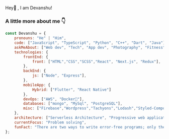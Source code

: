 Hey👋 , I am Devanshu!
### A little more about me 👇
```javascript
const Devanshu = {
    pronouns: "He" | "Him",
    code: ["JavaScript", "TypeScript", "Python", "C++", "Dart", "Java"],
    askMeAbout: ["Web dev", "Tech", "App dev", "Photography", "Fitness"],
    technologies: {
        frontEnd: {
            front: ["HTML","CSS","SCSS","React", "Next.js", "Redux"],
        },
        backEnd: {
            js: ["Node", "Express"],
        },
        mobileApp: {
            Hybrid: ["Flutter", "React Native"]
        },
        devOps: ["AWS", "Docker🐳"],
        databases: ["mongo", "MySql", "PostgreSQL"],
        misc: ["Firebase","Wordpress","Tachyons","Lodash","Styled-Component","Tailwind CSS"]
    },
    architecture: ["Serverless Architecture", "Progressive web applications", "Single page applications"],
    currentFocus: "Problem solving",
    funFact: "There are two ways to write error-free programs; only the third one works"
};
```
<!-- [![GitHub Streak](http://github-readme-streak-stats.herokuapp.com?user=devanshuruhela&theme=react&hide_border=true)](https://git.io/streak-stats) -->
